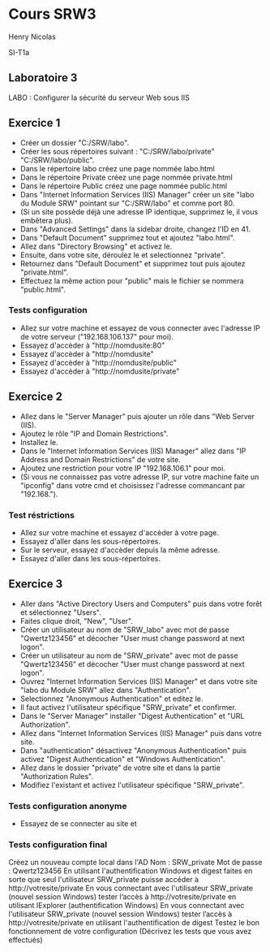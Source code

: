 # Cours SRW3

Henry Nicolas

SI-T1a

## Laboratoire 3

LABO : Configurer la sécurité du serveur Web sous IIS

## Exercice 1

- Créer un dossier "C:/SRW/labo".
- Créer les sous répertoires suivant : "C:/SRW/labo/private" "C:/SRW/labo/public".
- Dans le répertoire labo créez une page nommée labo.html
- Dans le répertoire Private créez une page nommée private.html
- Dans le répertoire Public créez une page nommée public.html
- Dans "Internet Information Services (IIS) Manager" créer un site "labo du Module SRW" pointant sur "C:/SRW/labo" et comme port 80.
- (Si un site possède déjà une adresse IP identique, supprimez le, il vous embêtera plus).
- Dans "Advanced Settings" dans la sidebar droite, changez l'ID en 41.
- Dans "Default Document" supprimez tout et ajoutez "labo.html".
- Allez dans "Directory Browsing" et activez le.
- Ensuite, dans votre site, déroulez le et selectionnez "private".
- Retournez dans "Default Document" et supprimez tout puis ajoutez "private.html".
- Effectuez la même action pour "public" mais le fichier se nommera "public.html".

### Tests configuration

- Allez sur votre machine et essayez de vous connecter avec l'adresse IP de votre serveur ("192.168.106.137" pour moi).
- Essayez d'accèder à "http://nomdusite:80"
- Essayez d'accèder à "http://nomdusite"
- Essayez d'accèder à "http://nomdusite/public"
- Essayez d'accèder à "http://nomdusite/private"

<div style="page-break-after: always;"></div>

## Exercice 2

- Allez dans le "Server Manager" puis ajouter un rôle dans "Web Server (IIS).
- Ajoutez le rôle "IP and Domain Restrictions".
- Installez le.
- Dans le "Internet Information Services (IIS) Manager" allez dans "IP Address and Domain Restrictions" de votre site.
- Ajoutez une restriction pour votre IP "192.168.106.1" pour moi.
- (Si vous ne connaissez pas votre adresse IP, sur votre machine faite un "ipconfig" dans votre cmd et choisissez l'adresse commancant par "192.168.").

### Test réstrictions

- Allez sur votre machine et essayez d'accèder à votre page.
- Essayez d'aller dans les sous-répertoires.
- Sur le serveur, essayez d'accèder depuis la même adresse.
- Essayez d'aller dans les sous-répertoires.

<div style="page-break-after: always;"></div>

## Exercice 3

- Aller dans "Active Directory Users and Computers" puis dans votre forêt et sélectionnez "Users".
- Faites clique droit, "New", "User".
- Créer un utilisateur au nom de "SRW_labo" avec mot de passe "Qwertz123456" et décocher "User must change password at next logon".
- Créer un utilisateur au nom de "SRW_private" avec mot de passe "Qwertz123456" et décocher "User must change password at next logon".
- Ouvrez "Internet Information Services (IIS) Manager" et dans votre site "labo du Module SRW" allez dans "Authentication".
- Selectionnez "Anonymous Authentication" et editez le.
- Il faut activez l'utilisateur spécifique "SRW_private" et confirmer.
- Dans le "Server Manager" installer "Digest Authentication" et "URL Authorization".
- Allez dans "Internet Information Services (IIS) Manager" puis dans votre site.
- Dans "authentication" désactivez "Anonymous Authentication" puis activez "Digest Authentication" et "Windows Authentication".
- Allez dans le dossier "private" de votre site et dans la partie "Authorization Rules".
- Modifiez l'existant et activez l'utilisateur spécifique "SRW_private".

### Tests configuration anonyme

- Essayez de se connecter au site et 

### Tests configuration final

Créez un nouveau compte local dans l'AD
Nom : SRW_private
Mot de passe : Qwertz123456
En utilisant l'authentification Windows et digest faites en sorte que seul l'utilisateur SRW_private puisse accéder à http://votresite/private
En vous connectant avec l'utilisateur SRW_private (nouvel session Windows) tester l’accès à http://votresite/private en utilisant IExplorer (authentification Windows)
En vous connectant avec l'utilisateur SRW_private (nouvel session Windows) tester l’accès à http://votresite/private en utilisant l'authentification de digest
Testez le bon fonctionnement de votre configuration (Décrivez les tests que vous avez effectués)